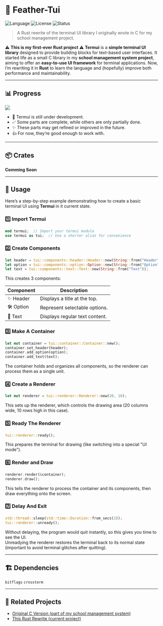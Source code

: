 # 🦀 Feather-Tui

![Language](https://img.shields.io/badge/language-Rust-orange?logo=rust)
![License](https://img.shields.io/badge/license-MIT-blue)
![Status](https://img.shields.io/badge/status-WIP-yellow)

> A Rust rewrite of the terminal UI library I originally wrote in C for my school management project.

⚠️ **This is my first-ever Rust project** ⚠️
**Termui** is a **simple terminal UI library** designed to provide building blocks for text-based user interfaces. It started life as a small C library in my **school management system project**, aiming to offer an **easy-to-use UI framework** for terminal applications. Now, I’m rewriting it in **Rust** to learn the language and (hopefully) improve both performance and maintainability.

---

## 📊 Progress

![](https://geps.dev/progress/50)

* 🚧 Termui is still under development.  
* ✅ Some parts are complete, while others are only partially done.  
* ✨ These parts may get refined or improved in the future.  
* 👍 For now, they’re good enough to work with.  

---

## 📦 Crates

**Comming Soon**

---

## 🚀 Usage

Here’s a step-by-step example demonstrating how to create a basic terminal UI using **Termui** in it current state.



### 1️⃣ Import Termui

```rust
mod termui;  // Import your termui module
use termui as tui;  // Use a shorter alias for convenience
```



### 2️⃣ Create Components

```rust
let header = tui::components::header::Header::new(String::from("Header"));
let option = tui::components::option::Option::new(String::from("Option"));
let text = tui::components::text::Text::new(String::from("Text"));
```

This creates 3 components:

| Component   | Description                           |
|-------------|---------------------------------------|
| ✨ Header   | Displays a title at the top.          |
| 🛠️ Option   | Represent selectable options.         |
| 📝 Text     | Displays regular text content.        |



### 3️⃣ Make A Container

```rust
let mut container = tui::container::Container::new();
container.set_header(header);
container.add_option(option);
container.add_text(text);
```

The container holds and organizes all components, so the renderer can process them as a single unit.



### 4️⃣ Create a Renderer

```rust
let mut renderer = tui::renderer::Renderer::new(20, 10);
```

This sets up the renderer, which controls the drawing area (20 columns wide, 10 rows high in this case).



### 5️⃣ Ready The Renderer

```rust
tui::renderer::ready();
```

This prepares the terminal for drawing (like switching into a special "UI mode").



### 6️⃣ Render and Draw

```rust
renderer.render(&container);
renderer.draw();
```

This tells the renderer to process the container and its components, then draw everything onto the screen.



### 7️⃣ Delay And Exit

```rust
std::thread::sleep(std::time::Duration::from_secs(2));
tui::renderer::unready();
```

Without delaying, the program would quit instantly, so this gives you time to see the UI.  
Unreadying the renderer restores the terminal back to its normal state (important to avoid terminal glitches after quitting).

---

## 🏗️ Dependencies

`bitflags` `crossterm`

---

## 🌱 Related Projects

- [Original C Version (part of my school management system)](https://github.com/nongtajkrub/school-management)
- [This Rust Rewrite (current project)](https://github.com/nongtajkrub/termui)
